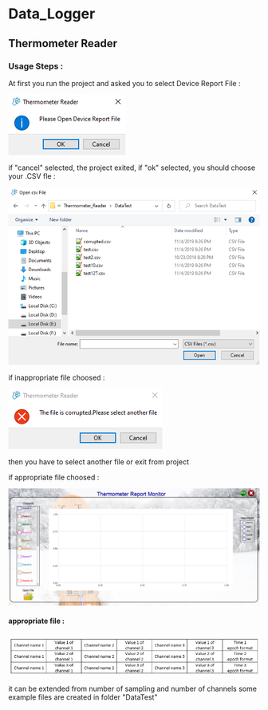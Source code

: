 # Data_Logger

## Thermometer Reader

### Usage Steps :

At first you run the project and asked you to select Device Report File :

![first_step test](Thermometer_Reader/Step_of_project/sample_1.png)

if "cancel" selected, the project exited, if "ok" selected, you should choose your .CSV fle :

![second_step test](Thermometer_Reader/Step_of_project/sample_2.png)

if inappropriate file choosed :

![third_step test](Thermometer_Reader/Step_of_project/sample_3.png)

then you have to select another file or exit from project 

if appropriate file choosed :

![forth_step test](Thermometer_Reader/Step_of_project/sample_4.png)

#### appropriate file :

![fifth_step test](Thermometer_Reader/Step_of_project/appropriate_file.png)
 
it can be extended from number of sampling and number of channels
some example files are created in folder "DataTest"
